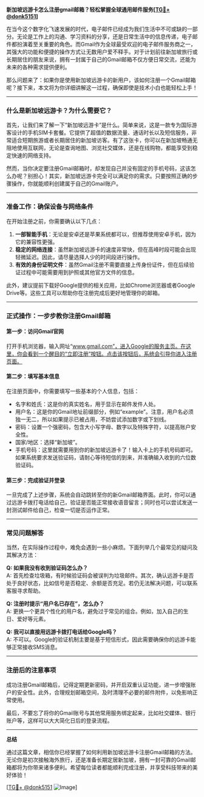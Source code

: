 **新加坡远游卡怎么注册gmail邮箱？轻松掌握全球通用邮件服务[[TG💪+ @donk5151](https://t.me/s/donk5151)]**

在当今这个数字化飞速发展的时代，电子邮件已经成为我们生活中不可或缺的一部分。无论是工作上的沟通、学习资料的分享，还是日常生活中的信息传递，电子邮件都扮演着至关重要的角色。而Gmail作为全球最受欢迎的电子邮件服务商之一，其强大的功能和便捷的操作方式让无数用户爱不释手。对于计划前往新加坡旅行或长期居住的朋友来说，拥有一封属于自己的Gmail邮箱不仅方便日常交流，还能为未来的各种需求提供便利。

那么问题来了：如果你是使用新加坡远游卡的新用户，该如何注册一个Gmail邮箱呢？接下来，本文将为你详细讲解这一过程，确保即使是技术小白也能轻松上手！

---

### **什么是新加坡远游卡？为什么需要它？**

首先，让我们来了解一下“新加坡远游卡”是什么。简单来说，这是一款专为国际游客设计的手机SIM卡套餐。它提供了超值的数据流量、通话时长以及短信服务，非常适合短期旅游或者长期居住的新加坡访客。有了这张卡，你可以在新加坡畅通无阻地使用互联网，无论是查询地图、浏览社交媒体，还是在线购物，都能享受到稳定快速的网络支持。

然而，当你决定要注册Gmail邮箱时，却发现自己并没有固定的手机号码，这该怎么办呢？别担心！其实，新加坡远游卡完全可以满足你的需求。只要按照正确的步骤操作，你就能顺利创建属于自己的Gmail账户。

---

### **准备工作：确保设备与网络条件**

在开始注册之前，你需要确认以下几点：

1. **一部智能手机**：无论是安卓还是苹果系统都可以，但推荐使用安卓手机，因为它的兼容性更强。
2. **稳定的网络连接**：虽然新加坡远游卡的速度非常快，但在高峰时段可能会出现轻微延迟。因此，请尽量选择人少的时间段进行操作。
3. **有效的身份证明文件**：虽然Gmail注册不需要直接上传身份证件，但在后续验证过程中可能需要用到护照或其他官方文件的信息。

此外，建议提前下载好Google提供的相关应用，比如Chrome浏览器或者Google Drive等。这些工具可以帮助你在注册完成后更好地管理你的邮箱。

---

### **正式操作：一步步教你注册Gmail邮箱**

#### **第一步：访问Gmail官网**
打开手机浏览器，输入网址“www.gmail.com”，进入Google的服务主页。在这里，你会看到一个醒目的“立即注册”按钮。点击该按钮后，系统会引导你进入注册页面。

#### **第二步：填写基本信息**
在注册页面中，你需要填写一些基本的个人信息，包括：
- 名字和姓氏：这是你的真实姓名，用于显示在邮件发件人处。
- 用户名：这是你的Gmail地址前缀部分，例如“example”。注意，用户名必须独一无二，所以如果提示已被占用，不妨尝试添加数字或下划线。
- 密码：设置一个强密码，包含大小写字母、数字以及特殊字符，以提高账户安全性。
- 国家/地区：选择“新加坡”。
- 手机号码：这里就需要用到你的新加坡远游卡了！输入卡上的手机号码即可。如果系统要求发送验证码，请耐心等待短信的到来，并准确输入收到的六位数验证码。

#### **第三步：完成验证并登录**
一旦完成了上述步骤，系统会自动跳转至你的新Gmail邮箱界面。此时，你可以通过远游卡拨打电话给自己，验证是否能正常接收语音留言；同时也可以尝试发送一封测试邮件给自己，检查一切是否运作正常。

---

### **常见问题解答**

当然，在实际操作过程中，难免会遇到一些小麻烦。下面列举几个最常见的疑问及其解决方法：

**Q: 如果我没有收到验证码怎么办？**  
A: 首先检查垃圾箱，有时候验证码会被误判为垃圾邮件。其次，确认远游卡是否处于良好状态，比如信号是否稳定、余额是否充足。若仍无法解决问题，可以联系客服寻求帮助。

**Q: 注册时提示“用户名已存在”，怎么办？**  
A: 更换一个更具个性化的用户名，避免过于常见的组合。例如，加入自己的生日、爱好等元素。

**Q: 我可以直接用远游卡拨打电话给Google吗？**  
A: 不可以。Google的验证机制主要是基于短信形式，因此需要确保你的远游卡能够正常接收SMS消息。

---

### **注册后的注意事项**

成功注册Gmail邮箱后，记得定期更新密码，并开启双重认证功能，进一步增强账户的安全性。此外，合理规划邮箱空间，及时清理不必要的邮件附件，以免影响正常使用。

最后，不要忘了将你的Gmail账号与其他常用服务绑定起来，比如社交媒体、银行账户等，这样可以大大简化日后的登录流程。

---

**总结**

通过这篇文章，相信你已经掌握了如何利用新加坡远游卡注册Gmail邮箱的方法。无论你是初次接触海外旅行，还是准备长期定居新加坡，拥有一封可靠的Gmail邮箱都将为你带来诸多便利。希望每位读者都能顺利完成注册，并享受科技带来的美好体验！

[[TG💪+ @donk5151](https://t.me/s/donk5151) ![Image](https://i.postimg.cc/rwNCRYN7/Snipaste-2025-04-30-17-27-05.png)]